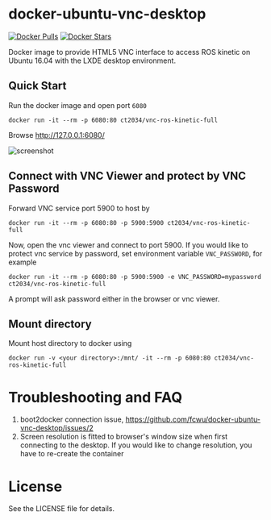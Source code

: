 docker-ubuntu-vnc-desktop
=========================

[![Docker Pulls](https://img.shields.io/docker/pulls/ct2034/vnc-ros-kinetic-full.svg)](https://hub.docker.com/r/ct2034/vnc-ros-kinetic-full/)
[![Docker Stars](https://img.shields.io/docker/stars/ct2034/vnc-ros-kinetic-full.svg)](https://hub.docker.com/r/ct2034/vnc-ros-kinetic-full/)

Docker image to provide HTML5 VNC interface to access ROS kinetic on Ubuntu 16.04 with the LXDE desktop environment.

Quick Start
-------------------------

Run the docker image and open port `6080`

```
docker run -it --rm -p 6080:80 ct2034/vnc-ros-kinetic-full
```

Browse http://127.0.0.1:6080/

![screenshot](https://raw.github.com/ct2034/docker-ubuntu-vnc-desktop/master/screenshots/ros-kinetic.png)


Connect with VNC Viewer and protect by VNC Password
------------------

Forward VNC service port 5900 to host by

```
docker run -it --rm -p 6080:80 -p 5900:5900 ct2034/vnc-ros-kinetic-full
```

Now, open the vnc viewer and connect to port 5900. If you would like to protect vnc service by password, set environment variable `VNC_PASSWORD`, for example

```
docker run -it --rm -p 6080:80 -p 5900:5900 -e VNC_PASSWORD=mypassword ct2034/vnc-ros-kinetic-full
```

A prompt will ask password either in the browser or vnc viewer.


Mount directory
---------------

Mount host directory to docker using

```
docker run -v <your directory>:/mnt/ -it --rm -p 6080:80 ct2034/vnc-ros-kinetic-full

```


Troubleshooting and FAQ
==================

1. boot2docker connection issue, https://github.com/fcwu/docker-ubuntu-vnc-desktop/issues/2
2. Screen resolution is fitted to browser's window size when first connecting to the desktop. If you would like to change resolution, you have to re-create the container


License
==================

See the LICENSE file for details.
